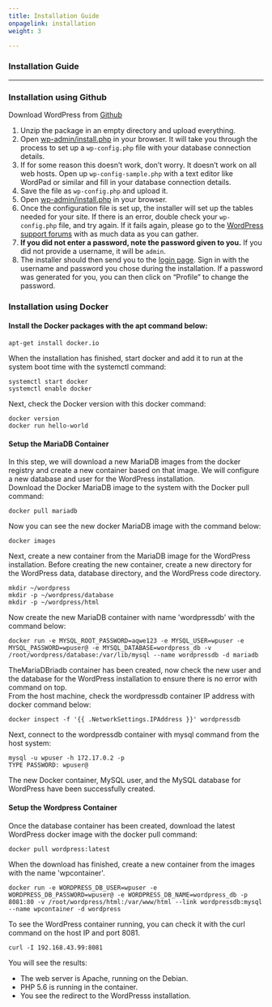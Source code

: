 ```yaml
---
title: Installation Guide
onpagelink: installation
weight: 3

---
```


### **Installation Guide**
------------------

### Installation using Github

Download WordPress from [Github](https://github.com/WordPress/WordPress)

1. Unzip the package in an empty directory and upload everything.
2. Open <span class="file">[wp-admin/install.php](#)</span> in your browser. It will take you through the process to set up a `wp-config.php` file with your database connection details. 
  1. If for some reason this doesn’t work, don’t worry. It doesn’t work on all web hosts. Open up `wp-config-sample.php` with a text editor like WordPad or similar and fill in your database connection details.
  2. Save the file as `wp-config.php` and upload it.
  3. Open <span class="file">[wp-admin/install.php](#)</span> in your browser.
3. Once the configuration file is set up, the installer will set up the tables needed for your site. If there is an error, double check your `wp-config.php` file, and try again. If it fails again, please go to the [WordPress support forums](https://wordpress.org/support/forums/) with as much data as you can gather.
4. **If you did not enter a password, note the password given to you.** If you did not provide a username, it will be `admin`.
5. The installer should then send you to the [login page](#). Sign in with the username and password you chose during the installation. If a password was generated for you, you can then click on “Profile” to change the password.
 
### Installation using Docker

#### Install the Docker packages with the apt command below:

 ```
apt-get install docker.io
```

When the installation has finished, start docker and add it to run at the system boot time with the systemctl command:

 ```
systemctl start docker
systemctl enable docker
```

Next, check the Docker version with this docker command:

 ```
docker version
docker run hello-world
```

#### Setup the MariaDB Container

In this step, we will download a new MariaDB images from the docker registry and create a new container based on that image. We will configure a new database and user for the WordPress installation.   
 Download the Docker MariaDB image to the system with the Docker pull command:

 ```
docker pull mariadb
```

Now you can see the new docker MariaDB image with the command below:

 ```
docker images
```

Next, create a new container from the MariaDB image for the WordPress installation. Before creating the new container, create a new directory for the WordPress data, database directory, and the WordPress code directory.

 ```
mkdir ~/wordpress
mkdir -p ~/wordpress/database
mkdir -p ~/wordpress/html
```

Now create the new MariaDB container with name 'wordpressdb' with the command below:

 ```
docker run -e MYSQL_ROOT_PASSWORD=aqwe123 -e MYSQL_USER=wpuser -e MYSQL_PASSWORD=wpuser@ -e MYSQL_DATABASE=wordpress_db -v /root/wordpress/database:/var/lib/mysql --name wordpressdb -d mariadb
```

TheMariaDBriadb container has been created, now check the new user and the database for the WordPress installation to ensure there is no error with command on top.   
 From the host machine, check the wordpressdb container IP address with docker command below:

 ```
docker inspect -f '{{ .NetworkSettings.IPAddress }}' wordpressdb
```

Next, connect to the wordpressdb container with mysql command from the host system:

 ```
mysql -u wpuser -h 172.17.0.2 -p 
TYPE PASSWORD: wpuser@
```

The new Docker container, MySQL user, and the MySQL database for WordPress have been successfully created.

#### Setup the Wordpress Container

Once the database container has been created, download the latest WordPress docker image with the docker pull command:

 ```
docker pull wordpress:latest
```

When the download has finished, create a new container from the images with the name 'wpcontainer'.

 ```
docker run -e WORDPRESS_DB_USER=wpuser -e WORDPRESS_DB_PASSWORD=wpuser@ -e WORDPRESS_DB_NAME=wordpress_db -p 8081:80 -v /root/wordpress/html:/var/www/html --link wordpressdb:mysql --name wpcontainer -d wordpress
```

To see the WordPress container running, you can check it with the curl command on the host IP and port 8081.

 ```
curl -I 192.168.43.99:8081
```

You will see the results:

- The web server is Apache, running on the Debian.
- PHP 5.6 is running in the container.
- You see the redirect to the WordPresss installation.
 
